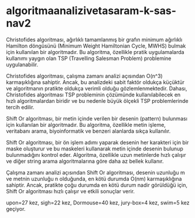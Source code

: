 # algoritmaanalizivetasaram-k-sas-nav2
Christofides algoritması, ağırlıklı tamamlanmış bir grafın minimum ağırlıklı Hamilton döngüsünü (Minimum Weight Hamiltonian Cycle, MWHS) bulmak için kullanılan bir algoritmadır. Bu algoritma, özellikle pratik uygulamalarda kullanımı yaygın olan TSP (Travelling Salesman Problem) problemine uygulanabilir.

Christofides algoritması, çalışma zamanı analizi açısından O(n^3) karmaşıklığına sahiptir. Ancak, bu analizdeki sabit faktör oldukça küçüktür ve algoritmanın pratikte oldukça verimli olduğu gözlemlenmektedir. Dahası, Christofides algoritması TSP probleminin çözümünde kullanılabilecek en hızlı algoritmalardan biridir ve bu nedenle büyük ölçekli TSP problemlerinde tercih edilir.

Shift Or algoritması, bir metin içinde verilen bir desenin (pattern) bulunması için kullanılan bir algoritmadır. Bu algoritma, özellikle metin işleme, veritabanı arama, biyoinformatik ve benzeri alanlarda sıkça kullanılır.

Shift Or algoritması, bir ön işlem adımı yaparak desenin her karakteri için bir maske oluşturur ve bu maskeleri kullanarak metin içinde desenin bulunup bulunmadığını kontrol eder. Algoritma, özellikle uzun metinlerde hızlı çalışır ve diğer string arama algoritmalarına göre daha az bellek kullanır.

Çalışma zamanı analizi açısından Shift Or algoritması, desenin uzunluğu m ve metnin uzunluğu n olduğunda, en kötü durumda O(nm) karmaşıklığına sahiptir. Ancak, pratikte çoğu durumda en kötü durum nadir görüldüğü için, Shift Or algoritması hızlı çalışır ve etkili sonuçlar verir.


upon=27 kez,
sigh=22 kez,
Dormouse=40 kez,
jury-box=4 kez,
swim=5 kez geçiyor.
